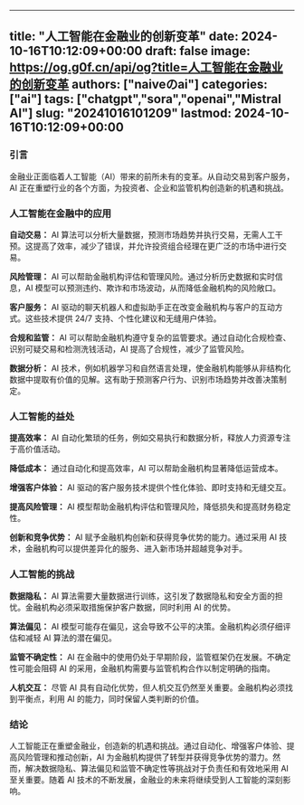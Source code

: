 
---
title: "人工智能在金融业的创新变革"
date: 2024-10-16T10:12:09+00:00
draft: false
image: https://og.g0f.cn/api/og?title=人工智能在金融业的创新变革
authors: ["naiveのai"]
categories: ["ai"]
tags: ["chatgpt","sora","openai","Mistral AI"]
slug: "20241016101209"
lastmod: 2024-10-16T10:12:09+00:00
---
### 引言

金融业正面临着人工智能（AI）带来的前所未有的变革。从自动交易到客户服务，AI 正在重塑行业的各个方面，为投资者、企业和监管机构创造新的机遇和挑战。

### 人工智能在金融中的应用

**自动交易：** AI 算法可以分析大量数据，预测市场趋势并执行交易，无需人工干预。这提高了效率，减少了错误，并允许投资组合经理在更广泛的市场中进行交易。

**风险管理：** AI 可以帮助金融机构评估和管理风险。通过分析历史数据和实时信息，AI 模型可以预测违约、欺诈和市场波动，从而降低金融机构的风险敞口。

**客户服务：** AI 驱动的聊天机器人和虚拟助手正在改变金融机构与客户的互动方式。这些技术提供 24/7 支持、个性化建议和无缝用户体验。

**合规和监管：** AI 可以帮助金融机构遵守复杂的监管要求。通过自动化合规检查、识别可疑交易和检测洗钱活动，AI 提高了合规性，减少了监管风险。

**数据分析：** AI 技术，例如机器学习和自然语言处理，使金融机构能够从非结构化数据中提取有价值的见解。这有助于预测客户行为、识别市场趋势并改善决策制定。

### 人工智能的益处

**提高效率：** AI 自动化繁琐的任务，例如交易执行和数据分析，释放人力资源专注于高价值活动。

**降低成本：** 通过自动化和提高效率，AI 可以帮助金融机构显著降低运营成本。

**增强客户体验：** AI 驱动的客户服务技术提供个性化体验、即时支持和无缝交互。

**提高风险管理：** AI 模型帮助金融机构评估和管理风险，降低损失和提高财务稳定性。

**创新和竞争优势：** AI 赋予金融机构创新和获得竞争优势的能力。通过采用 AI 技术，金融机构可以提供差异化的服务、进入新市场并超越竞争对手。

### 人工智能的挑战

**数据隐私：** AI 算法需要大量数据进行训练，这引发了数据隐私和安全方面的担忧。金融机构必须采取措施保护客户数据，同时利用 AI 的优势。

**算法偏见：** AI 模型可能存在偏见，这会导致不公平的决策。金融机构必须仔细评估和减轻 AI 算法的潜在偏见。

**监管不确定性：** AI 在金融中的使用仍处于早期阶段，监管框架仍在发展。不确定性可能会阻碍 AI 的采用，金融机构需要与监管机构合作以制定明确的指南。

**人机交互：** 尽管 AI 具有自动化优势，但人机交互仍然至关重要。金融机构必须找到平衡点，利用 AI 的能力，同时保留人类判断的价值。

### 结论

人工智能正在重塑金融业，创造新的机遇和挑战。通过自动化、增强客户体验、提高风险管理和推动创新，AI 为金融机构提供了转型并获得竞争优势的潜力。然而，解决数据隐私、算法偏见和监管不确定性等挑战对于负责任和有效地采用 AI 至关重要。随着 AI 技术的不断发展，金融业的未来将继续受到人工智能的深刻影响。